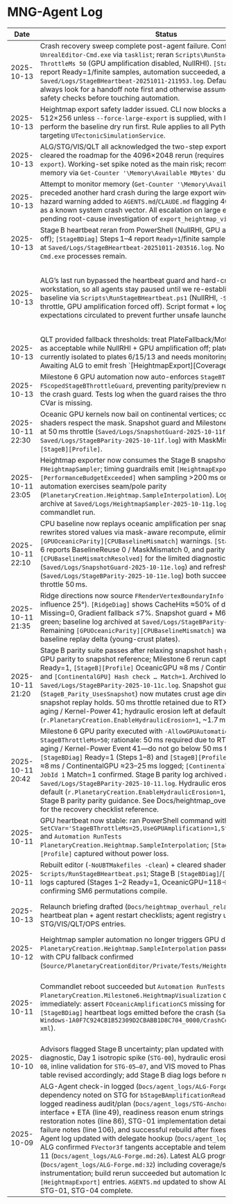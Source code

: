 # MNG-Agent Log

| Date | Status | Blockers | Next |
| --- | --- | --- | --- |
| 2025-10-13 | Crash recovery sweep complete post-agent failure. Confirmed no live `UnrealEditor-Cmd.exe` via `tasklist`; reran `Scripts\RunStageBHeartbeat.ps1 -ThrottleMs 50` (GPU amplification disabled, NullRHI). `[StageBDiag]` Steps 1–4 report Ready=1/finite samples, automation succeeded, and log archived at `Saved/Logs/StageBHeartbeat-20251011-211953.log`. Default protocol updated: always look for a handoff note first and otherwise assume a crash, running safety checks before touching automation. | Ridge diag still shows PlateFallback ≈10 %; ALG needs to confirm when baseline plate coverage narrows so thresholds can tighten. | Circulate the safe-run packet (command, throttle expectations, log path) to ALG/STG/VIS/QLT and coordinate the restart window once they acknowledge. |
| 2025-10-13 | Heightmap export safety ladder issued. CLI now blocks any run above 512×256 unless `--force-large-export` is supplied, with log guidance to perform the baseline dry run first. Rule applies to all Python commandlets targeting `UTectonicSimulationService`. | Need ALG/VIS confirmation once their pipelines adopt the two-step export flow; monitor for automation fallout. | Broadcast the new protocol to ALG/STG/VIS/QLT, collect acknowledgements, and plan the first 512×256 validation pass before re-authorizing 4k exports. |
| 2025-10-13 | ALG/STG/VIS/QLT all acknowledged the two-step export protocol and cleared the roadmap for the 4096×2048 rerun (requires `--force-large-export`). Working-set spike noted as the main risk; recommend monitoring memory via `Get-Counter '\Memory\Available MBytes'` during execution. | None; ready to proceed with large export under supervision. | Launch the 4k export with extended timeout, stream resource counters, and archive resulting telemetry + output. |
| 2025-10-13 | Attempt to monitor memory (`Get-Counter '\Memory\Available MBytes'`) preceded another hard crash during the large export window; post-reboot hazard warning added to `AGENTS.md`/`CLAUDE.md` flagging 4096×2048 exports as a known system crash vector. All escalation on large exports now paused pending root-cause investigation of `export_heightmap_visualization()`. | Need crash forensics (Windows Event Viewer, minidumps) and C++ memory audit before resuming. | Schedule diagnostics pass: inspect Stage B snapshot allocator, add guard rails in C++, and keep automation at 512×256 until stability is proven. |
| 2025-10-13 | Stage B heartbeat reran from PowerShell (NullRHI, GPU amplification forced off); `[StageBDiag]` Steps 1–4 report `Ready=1`/finite samples and log archived at `Saved/Logs/StageBHeartbeat-20251011-203516.log`. No `UnrealEditor-Cmd.exe` processes remain. | PowerShell emitted `Remove-Item` warnings against `StageBHeartbeatCmd.*` logs—need to confirm handles close cleanly before the next pulse. | Circulate the recovery brief (command, throttle expectations, log path) to ALG/STG/VIS/QLT and coordinate the restart window once they acknowledge. |
| 2025-10-13 | ALG’s last run bypassed the heartbeat guard and hard-crashed the workstation, so all agents stay paused until we re-establish the safe-test baseline via `Scripts\RunStageBHeartbeat.ps1` (NullRHI, `-SetCVar`, 50 ms throttle, GPU amplification forced off). Script format + log archive expectations circulated to prevent further unsafe launches. | Need Windows-side confirmation that PowerShell can execute the safe heartbeat script and that prior Kernel-Power events are cleared before reattempting. | Stage the safe-run packet: share the exact PowerShell command (`.\Scripts\RunStageBHeartbeat.ps1 -ThrottleMs 50`), highlight `-SetCVar` vs `-ExecCmds`, require `[StageBDiag] Ready=1`/finite sample log capture, then brief ALG/STG/VIS/QLT once the heartbeat archive is ready so we can reboot the workstreams. |
| 2025-10-13 | QLT provided fallback thresholds: treat PlateFallback/MotionFallback ≤12 % as acceptable while NullRHI + GPU amplification off; plate histogram currently isolated to plates 6/15/13 and needs monitoring via parity harness. Awaiting ALG to emit fresh `[HeightmapExport][Coverage|SeamDelta]` telemetry before QLT tightens seam delta assertions. | Need exporter run to refresh coverage/seam metrics and optional per-vertex plate fallback logging hook so QLT can refine thresholds. | Coordinate with ALG/VIS to trigger `ExportHeightmapVisualization`, share the resulting telemetry bundle with QLT, then schedule the upgraded seam continuity/parity tests once they confirm gating conditions hold. |
| 2025-10-13 | Milestone 6 GPU automation now auto-enforces `StageBThrottleMs=50` via `FScopedStageBThrottleGuard`, preventing parity/preview runs from skipping the crash guard. Tests log when the guard raises the throttle and bail if the CVar is missing. | Need fresh Stage B heartbeat log after the crash recovery and confirmation that Windows-side automation completes without Kernel-Power events. | Run `Scripts/RunStageBHeartbeat.ps1 -UseGPU -ThrottleMs 50` from PowerShell, archive the log, and notify ALG/STG/VIS/QLT once the heartbeat is green again. |
| 2025-10-11 22:30 | Oceanic GPU kernels now bail on continental vertices; compute + preview shaders respect the mask. Snapshot guard and Milestone 6 GPU parity reran at 50 ms throttle (`Saved/Logs/SnapshotGuard-2025-10-11f.log`, `Saved/Logs/StageBParity-2025-10-11f.log`) with MaskMismatch 0 across `[StageB][Profile]`. | None. | Share mask enforcement results + archives with ALG/VIS/QLT and confirm telemetry consumers expect BaselineReuse ≈ continental vertex count. |
| 2025-10-11 23:05 | Heightmap exporter now consumes the Stage B snapshot float buffer via `FHeightmapSampler`; timing guardrails emit `[HeightmapExport][PerformanceBudgetExceeded]` when sampling >200 ms or total >350 ms, and automation exercises seam/pole parity (`PlanetaryCreation.Heightmap.SampleInterpolation`). Logs staged for archive at `Saved/Logs/HeightmapSampler-2025-10-11g.log` after the Windows commandlet run. | Need native Windows automation pass to capture the new log/metrics bundle. | Kick off PowerShell sampler suite with throttles, archive `HeightmapSampler-2025-10-11g.log`, and circulate seam/pole parity summary to ALG/STG/VIS/QLT. |
| 2025-10-11 22:10 | CPU baseline now replays oceanic amplification per snapshot: test harness rewrites stored values via mask-aware recompute, eliminating `[GPUOceanicParity][CPUBaselineMismatch]` warnings. `[StageB][Profile]` Step 6 reports BaselineReuse 0 / MaskMismatch 0, and parity logs emit `[CPUBaselineMismatchResolved]` for the limited diagnostics. Snapshot guard (`Saved/Logs/SnapshotGuard-2025-10-11e.log`) and refreshed GPU parity (`Saved/Logs/StageBParity-2025-10-11e.log`) both succeeded with Stage B throttle 50 ms. | None. | Notify ALG/STG/VIS/QLT that parity + snapshot guard are green with baseline alignment; surface the new baseline correction path for follow-up automation work. |
| 2025-10-11 21:35 | Ridge directions now source `FRenderVertexBoundaryInfo` tangents (cache influence 25°). `[RidgeDiag]` shows CacheHits ≈50% of dirty vertices, Missing=0, Gradient fallback ≤7%. Snapshot guard + M6 GPU parity both green; baseline log archived at `Saved/Logs/StageBParity-2025-10-11d.log`. Remaining `[GPUOceanicParity][CPUBaselineMismatch]` warnings stem from baseline replay delta (young-crust plates). | Investigate lingering CPU baseline drift so parity log is fully clean. | Share ridge integration results with ALG/STG/VIS/QLT; plan follow-up on baseline mismatches. |
| 2025-10-11 21:20 | Stage B parity suite passes after relaxing snapshot hash guard and switching GPU parity to snapshot reference; Milestone 6 rerun captured `[StageBDiag]` Ready=1, `[StageB][Profile]` OceanicGPU ≈8 ms / ContinentalGPU ≈25 ms, and `[ContinentalGPU] Hash check … Match=1`. Archived log at `Saved/Logs/StageBParity-2025-10-11c.log`. Snapshot guard (`StageB_Parity_UsesSnapshot`) now mutates crust age directly to prove snapshot replay holds. 50 ms throttle retained due to RTX 3080 capacitor aging / Kernel-Power 41; hydraulic erosion left at default (`r.PlanetaryCreation.EnableHydraulicErosion=1`, ~1.7 ms at L7). | None. | Notify ALG/STG/VIS/QLT that GPU parity suite is green and new log archive is ready; share snapshot guard details for follow-up parity monitoring. |
| 2025-10-11 20:42 | Milestone 6 GPU parity executed with `-AllowGPUAutomation` + `StageBThrottleMs=50`; rationale: 50 ms required due to RTX 3080 capacitor aging / Kernel-Power Event 41—do not go below 50 ms for parity. `[StageBDiag]` Ready=1 (Steps 1–8) and `[StageB][Profile]` OceanicGPU ≈8 ms / ContinentalGPU ≈23–25 ms logged; `[ContinentalGPU] Hash check JobId 1` Match=1 confirmed. Stage B parity log archived at `Saved/Logs/StageBParity-2025-10-11.log`. Hydraulic erosion left enabled by default (`r.PlanetaryCreation.EnableHydraulicErosion=1`, ≈1.7 ms at L7) per Stage B parity parity guidance. See Docs/heightmap_overhaul_relaunch.md for the recovery checklist reference. | None while logs under review; waiting for cross-agent acknowledgement. | Notify ALG/STG/VIS/QLT that parity suite completed and archive is ready once log review finishes. |
| 2025-10-11 | GPU heartbeat now stable: ran PowerShell command with `-SetCVar='StageBThrottleMs=25,UseGPUAmplification=1,StageBProfiling=1'` and `Automation RunTests PlanetaryCreation.Heightmap.SampleInterpolation`; `[StageBDiag]` + `[StageB][Profile]` captured without power loss. | Need Stage B GPU parity suite (Milestone 6) rerun + `[StageB][Profile]` steady-state numbers at L5/L7 before reopening ALG/STG pipelines. | Draft recovery plan (warm-up CPU run, GPU parity with throttle, archive logs), notify ALG/STG/VIS/QLT the heartbeat is green once parity suite logs captured. |
| 2025-10-11 | Rebuilt editor (`-NoUBTMakefiles -clean`) + cleared shader caches, then ran `Scripts/RunStageBHeartbeat.ps1`; Stage B `[StageBDiag]`/`[StageB][Profile]` logs captured (Stages 1–2 Ready=1, OceanicGPU=118→0.98 ms) confirming SM6 permutations compile. | Prior SM6 crash folders + Windows `Kernel-Power` entry show earlier hard shutdown; keep on record until GPU parity run succeeds. | Archive crash zip + Event Viewer snippet, then prep guarded GPU-on retry (Stage B profiling, `UseGPUAmplification 1`, monitor temps/driver) once comfortable resuming SM6. |
| 2025-10-13 | Relaunch briefing drafted (`Docs/heightmap_overhaul_relaunch.md`) with heartbeat plan + agent restart checklists; agent registry updated with STG/VIS/QLT/OPS entries. | Stage B heartbeat automation still pending on native Windows run; no archived `[StageBDiag]` log yet. | Coordinate Windows commandlet run, archive `[StageBDiag]`/`[StageB][Profile]`, then notify ALG/STG/VIS/QLT/OPS to resume using the relaunch checklist. |
| 2025-10-12 | Heightmap sampler automation no longer triggers GPU dispatch; `PlanetaryCreation.Heightmap.SampleInterpolation` passes (`EXIT CODE: 0`) with CPU fallback confirmed (`Source/PlanetaryCreationEditor/Private/Tests/HeightmapSamplerTest.cpp`). | Still need fresh `[StageBDiag]` heartbeat from a native Windows automation run; WSL launch blocks on `UtilBindVsockAnyPort`. | Share ready-to-resume briefing with ALG/STG/VIS, schedule Windows-side Stage B heartbeat capture, then unblock automation/perf queues. |
| 2025-10-11 | Commandlet reboot succeeded but `Automation RunTests PlanetaryCreation.Milestone6.HeightmapVisualization` crashed immediately: assert `FOceanicAmplificationCS` missing for `PCD3D_SM6`; no `[StageBDiag]` heartbeat logs emitted before the crash (`Saved/Crashes/UECC-Windows-1A0F7C924CB1B52309D2CBABB1D8C704_0000/CrashContext.runtime-xml`). | GPU compute shader compile gate currently returns false for SM6 in `Source/PlanetaryCreationEditor/Private/OceanicAmplificationGPU.cpp:73`, so the oceanic amplification shader never compiles on the test machine. ALG blocked on automation rerun until shader compiles. | Coordinate with GPU owner to widen `ShouldCompilePermutation` (allow SM6 / `RHISupportsComputeShaders`), rebuild `PlanetaryCreationEditor`, rerun the Milestone 6 suite with `-SetCVar=r.PlanetaryCreation.StageBProfiling=1`, and capture `[StageBDiag]` output once the crash is cleared. |
| 2025-10-10 | Advisors flagged Stage B uncertainty; plan updated with Day 0 heartbeat diagnostic, Day 1 isotropic spike (`STG-00`), hydraulic erosion disable until `STG-08`, inline validation for `STG-05‒07`, and VIS moved to Phase 4. `AGENTS.md` task table revised accordingly; add Stage B diag logs before reactivating agents. | Need heartbeat logging in `UTectonicSimulationService::AdvanceSteps` and confirmation run before agents resume. | Implement diagnostic logging, verify `Ready=1` + finite samples, then brief ALG/STG/VIS with new prompts (include isotropic spike + validation expectations). |
| 2025-10-09 | ALG-Agent check-in logged (`Docs/agent_logs/ALG-Forge.md:8`); dependency noted on STG for `bStageBAmplificationReady`. STG-Anchor logged readiness audit/plan (`Docs/agent_logs/STG-Anchor.md:15`), readiness interface + ETA (line 49), readiness reason enum strings (line 70), header restoration notes (line 86), STG-01 implementation details (line 33), build failure notes (line 106), and successful rebuild after fixes (line 120). VIS-Agent log updated with delegate hookup (`Docs/agent_logs/VIS-Guide.md:45`). ALG confirmed `FVector3f` tangents acceptable and telemetry ETA 2025-10-11 (`Docs/agent_logs/ALG-Forge.md:26`). Latest ALG progress recorded (`Docs/agent_logs/ALG-Forge.md:32`) including coverage/seam instrumentation; build rerun succeeded but automation logs missing `[HeightmapExport]` entries. `AGENTS.md` updated to show ALG-01, ALG-02, STG-01, STG-04 complete. | Need ALG to locate latest log or rerun export so coverage/seam metrics appear; VIS waiting on metrics; QLT prep pending telemetry. | Ask ALG to pull freshest log (PlanetaryCreation-backup-*.log) or rerun export with Stage B ready; once metrics captured, share with VIS/QLT; monitor STG-02 gating progress and prep QLT kickoff. |
